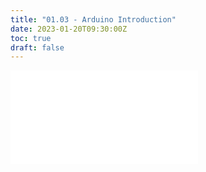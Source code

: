 ```yaml
---
title: "01.03 - Arduino Introduction"
date: 2023-01-20T09:30:00Z
toc: true
draft: false
---
```


![Link to included file content](../../../../arduino/arduino-introduction.md)
